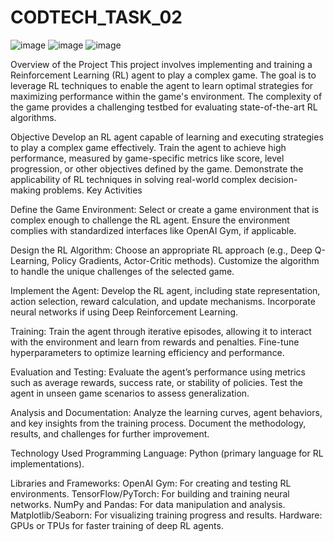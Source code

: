 # CODTECH_TASK_02

![image](https://github.com/user-attachments/assets/bb2f237e-4a44-488a-b9c9-fcb8733baf58)
![image](https://github.com/user-attachments/assets/51f5f969-f10f-4543-a96c-ee783de245ff)
![image](https://github.com/user-attachments/assets/93cb5d70-d2fa-4686-a92e-193918016064)

Overview of the Project
This project involves implementing and training a Reinforcement Learning (RL) agent to play a complex game. The goal is to leverage RL techniques to enable the agent to learn optimal strategies for maximizing performance within the game's environment. The complexity of the game provides a challenging testbed for evaluating state-of-the-art RL algorithms.

Objective
Develop an RL agent capable of learning and executing strategies to play a complex game effectively.
Train the agent to achieve high performance, measured by game-specific metrics like score, level progression, or other objectives defined by the game.
Demonstrate the applicability of RL techniques in solving real-world complex decision-making problems.
Key Activities

Define the Game Environment:
Select or create a game environment that is complex enough to challenge the RL agent.
Ensure the environment complies with standardized interfaces like OpenAI Gym, if applicable.

Design the RL Algorithm:
Choose an appropriate RL approach (e.g., Deep Q-Learning, Policy Gradients, Actor-Critic methods).
Customize the algorithm to handle the unique challenges of the selected game.

Implement the Agent:
Develop the RL agent, including state representation, action selection, reward calculation, and update mechanisms.
Incorporate neural networks if using Deep Reinforcement Learning.

Training:
Train the agent through iterative episodes, allowing it to interact with the environment and learn from rewards and penalties.
Fine-tune hyperparameters to optimize learning efficiency and performance.

Evaluation and Testing:
Evaluate the agent’s performance using metrics such as average rewards, success rate, or stability of policies.
Test the agent in unseen game scenarios to assess generalization.

Analysis and Documentation:
Analyze the learning curves, agent behaviors, and key insights from the training process.
Document the methodology, results, and challenges for further improvement.

Technology Used
Programming Language: Python (primary language for RL implementations).

Libraries and Frameworks:
OpenAI Gym: For creating and testing RL environments.
TensorFlow/PyTorch: For building and training neural networks.
NumPy and Pandas: For data manipulation and analysis.
Matplotlib/Seaborn: For visualizing training progress and results.
Hardware: GPUs or TPUs for faster training of deep RL agents.

